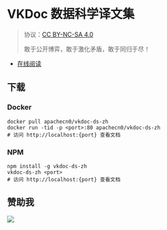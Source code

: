 <!--
    需要填充的占位符：
    
    README.md
    
        VKDoc 数据科学译文集：文档中文名
        {nameEn}：文档英文名
        {urlEn}：文档原始链接
        vdds：域名前缀
        飞龙：负责人名称
        wizardforcel：负责人 Github 用户名
        562826179：负责人 QQ
        vkdoc-ds-zh：ApacheCN 的 Github 仓库名称
        vkdoc-ds-zh：DockerHub 仓库名称
        vkdoc-ds-zh：PYPI 包名称
        vkdoc-ds-zh：NPM 包名称
    
    CNAME
    
        vdds：域名前缀

    index.html
    
        VKDoc 数据科学译文集：文档中文名
        #1E90FF：显示颜色
        vkdoc-ds-zh：ApacheCN 的 Github 仓库名称

    asset/docsify-flygon-footer.js
    
        vkdoc-ds-zh：ApacheCN 的 Github 仓库名称
-->

# VKDoc 数据科学译文集

> 协议：[CC BY-NC-SA 4.0](http://creativecommons.org/licenses/by-nc-sa/4.0/)
> 
> 敢于公开博弈，敢于激化矛盾，敢于同归于尽！

* [在线阅读](https://vdds.flygon.net)

## 下载

### Docker

```
docker pull apachecn0/vkdoc-ds-zh
docker run -tid -p <port>:80 apachecn0/vkdoc-ds-zh
# 访问 http://localhost:{port} 查看文档
```

### NPM

```
npm install -g vkdoc-ds-zh
vkdoc-ds-zh <port>
# 访问 http://localhost:{port} 查看文档
```

## 赞助我

![](https://img-blog.csdnimg.cn/20200112005920729.png)
